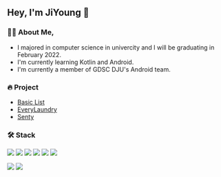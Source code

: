 ## Hey, I'm JiYoung 👋 
  
### 🙋‍♀️ About Me,
- I majored in computer science in univercity and I will be graduating in February 2022.  
- I'm currently learning Kotlin and Android.  
- I'm currently a member of GDSC DJU's Android team.  

  
### 🔥 Project  
- [Basic List](https://github.com/w36495/BasicList)
- [EveryLaundry](https://github.com/w36495/EveryLaundry-java)
- [Senty](https://github.com/w36495/Senty)

### 🛠 Stack  
<img src="https://img.shields.io/badge/Java-007396??style=for-the-badge&logo=Java&logoColor=white"/></a>
<img src="https://img.shields.io/badge/Kotlin-7F52FF??style=flat-square&logo=Kotlin&logoColor=white"/></a>
<img src="https://img.shields.io/badge/C-A8B9CC??style=flat-square&logo=C&logoColor=white"/></a>
<img src="https://img.shields.io/badge/PHP-777BB4??style=flat-square&logo=PHP&logoColor=white"/></a>
<img src="https://img.shields.io/badge/HTML5-E34F26??style=flat-square&logo=HTML5&logoColor=white"/></a>
<img src="https://img.shields.io/badge/CSS3-1572B6??style=flat-square&logo=CSS3&logoColor=white"/></a>

<img src="https://img.shields.io/badge/MySQL-4479A1??style=flat-square&logo=MySQL&logoColor=white"/></a>
<img src="https://img.shields.io/badge/Android-3DDC84??style=flat-square&logo=Android&logoColor=white"/></a>
